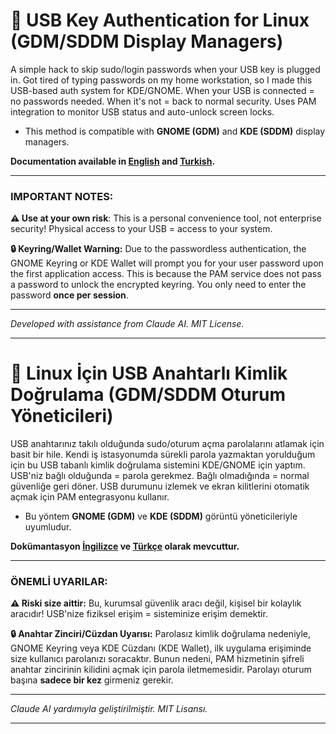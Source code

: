 # 🔐 USB Key Authentication for Linux (GDM/SDDM Display Managers)

A simple hack to skip sudo/login passwords when your USB key is plugged in. Got tired of typing passwords on my home workstation, so I made this USB-based auth system for KDE/GNOME. When your USB is connected = no passwords needed. When it's not = back to normal security. Uses PAM integration to monitor USB status and auto-unlock screen locks.

* This method is compatible with **GNOME (GDM)** and **KDE (SDDM)** display managers.

**Documentation available in [English](guide-en.md) and [Turkish](guide-tr.md).** 

***
### IMPORTANT NOTES:

**⚠️ Use at your own risk**: This is a personal convenience tool, not enterprise security! Physical access to your USB = access to your system.



**🔒 Keyring/Wallet Warning:** Due to the passwordless authentication, the GNOME Keyring or KDE Wallet will prompt you for your user password upon the first application access. This is because the PAM service does not pass a password to unlock the encrypted keyring. You only need to enter the password **once per session**.

***


*Developed with assistance from Claude AI. MIT License.*


---

# 🔐 Linux İçin USB Anahtarlı Kimlik Doğrulama (GDM/SDDM Oturum Yöneticileri)

USB anahtarınız takılı olduğunda sudo/oturum açma parolalarını atlamak için basit bir hile. Kendi iş istasyonumda sürekli parola yazmaktan yorulduğum için bu USB tabanlı kimlik doğrulama sistemini KDE/GNOME için yaptım. USB'niz bağlı olduğunda = parola gerekmez. Bağlı olmadığında = normal güvenliğe geri döner. USB durumunu izlemek ve ekran kilitlerini otomatik açmak için PAM entegrasyonu kullanır.

* Bu yöntem **GNOME (GDM)** ve **KDE (SDDM)** görüntü yöneticileriyle uyumludur.

**Dokümantasyon [İngilizce](guide-en.md) ve [Türkçe](guide-tr.md) olarak mevcuttur.**

***
### ÖNEMLİ UYARILAR:

**⚠️ Riski size aittir:** Bu, kurumsal güvenlik aracı değil, kişisel bir kolaylık aracıdır! USB'nize fiziksel erişim = sisteminize erişim demektir.



**🔒 Anahtar Zinciri/Cüzdan Uyarısı:** Parolasız kimlik doğrulama nedeniyle, GNOME Keyring veya KDE Cüzdanı (KDE Wallet), ilk uygulama erişiminde size kullanıcı parolanızı soracaktır. Bunun nedeni, PAM hizmetinin şifreli anahtar zincirinin kilidini açmak için parola iletmemesidir. Parolayı oturum başına **sadece bir kez** girmeniz gerekir.

***

*Claude AI yardımıyla geliştirilmiştir. MIT Lisansı.*

---

